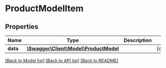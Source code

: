 # ProductModelItem

## Properties
Name | Type | Description | Notes
------------ | ------------- | ------------- | -------------
**data** | [**\Swagger\Client\Model\ProductModel**](ProductModel.md) |  | [optional] 


[[Back to Model list]](../README.md#documentation-for-models) [[Back to API list]](../README.md#documentation-for-api-endpoints) [[Back to README]](../README.md)


